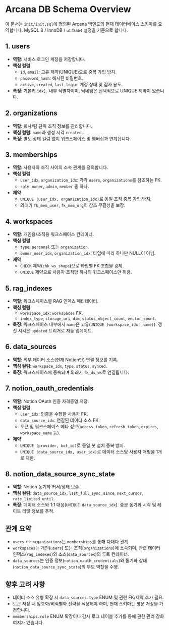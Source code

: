 # Arcana DB Schema Overview

이 문서는 `init/init.sql`에 정의된 Arcana 백엔드의 현재 데이터베이스 스키마를 요약합니다. MySQL 8 / InnoDB / `utf8mb4` 설정을 기준으로 합니다.

## 1. users
- **역할**: 서비스 로그인 계정을 저장합니다.
- **핵심 컬럼**
  - `id`, `email`: 고유 제약(UNIQUE)으로 중복 가입 방지.
  - `password_hash`: 해시된 비밀번호.
  - `active`, `created`, `last_login`: 계정 상태 및 감사 용도.
- **특징**: 기본키 `idx`는 내부 식별자이며, 닉네임은 선택적으로 UNIQUE 제약이 있습니다.

## 2. organizations
- **역할**: 회사/팀 단위 조직 정보를 관리합니다.
- **핵심 컬럼**: `name`과 생성 시각 `created`.
- **특징**: 별도 상태 컬럼 없이 워크스페이스 및 멤버십과 연계됩니다.

## 3. memberships
- **역할**: 사용자와 조직 사이의 소속 관계를 정의합니다.
- **핵심 컬럼**
  - `user_idx`, `organization_idx`: 각각 `users`, `organizations`를 참조하는 FK.
  - `role`: `owner`, `admin`, `member` 중 하나.
- **제약**
  - `UNIQUE (user_idx, organization_idx)`로 동일 조직 중복 가입 방지.
  - 외래키 `fk_mem_user`, `fk_mem_org`이 참조 무결성을 보장.

## 4. workspaces
- **역할**: 개인용/조직용 워크스페이스 컨테이너.
- **핵심 컬럼**
  - `type`: `personal` 또는 `organization`.
  - `owner_user_idx`, `organization_idx`: 타입에 따라 하나만 NULL이 아님.
- **제약**
  - `CHECK` 제약(`chk_ws_shape`)으로 타입별 FK 조합을 강제.
  - `UNIQUE` 제약으로 사용자·조직당 하나의 워크스페이스만 허용.

## 5. rag_indexes
- **역할**: 워크스페이스별 RAG 인덱스 메타데이터.
- **핵심 컬럼**
  - `workspace_idx`: `workspaces` FK.
  - `index_type`, `storage_uri`, `dim`, `status`, `object_count`, `vector_count`.
- **특징**: 워크스페이스 내부에서 `name`은 고유(`UNIQUE (workspace_idx, name)`). 갱신 시각은 `updated` 트리거로 자동 업데이트.

## 6. data_sources
- **역할**: 외부 데이터 소스(현재 Notion만) 연결 정보를 기록.
- **핵심 컬럼**: `workspace_idx`, `type`, `status`, `synced`.
- **특징**: 워크스페이스에 종속되며 외래키 `fk_ds_ws`로 연결됩니다.

## 7. notion_oauth_credentials
- **역할**: Notion OAuth 인증 자격증명 저장.
- **핵심 컬럼**
  - `user_idx`: 인증을 수행한 사용자 FK.
  - `data_source_idx`: 연결된 데이터 소스 FK.
  - 토큰 및 워크스페이스 메타 정보(`access_token`, `refresh_token`, `expires`, `workspace_name` 등).
- **제약**
  - `UNIQUE (provider, bot_id)`로 동일 봇 설치 중복 방지.
  - `UNIQUE (data_source_idx, user_idx)`로 데이터 소스당 사용자 매핑을 1개로 제한.

## 8. notion_data_source_sync_state
- **역할**: Notion 동기화 커서/상태 보존.
- **핵심 컬럼**: `data_source_idx`, `last_full_sync`, `since`, `next_cursor`, `rate_limited_until`.
- **특징**: 데이터 소스와 1:1 대응(`UNIQUE data_source_idx`). 증분 동기화 시각 및 레이트 리밋 정보를 추적.

## 관계 요약
- `users` ↔ `organizations`는 `memberships`를 통해 다대다 관계.
- `workspaces`는 개인(`users`) 또는 조직(`organizations`)에 소속되며, 관련 데이터 인덱스(`rag_indexes`)와 소스(`data_sources`)의 루트 컨테이너.
- `data_sources`는 인증 정보(`notion_oauth_credentials`)와 동기화 상태(`notion_data_source_sync_state`)의 부모 역할을 수행.

## 향후 고려 사항
- 데이터 소스 유형 확장 시 `data_sources.type` ENUM 및 관련 FK/제약 추가 필요.
- 토큰 저장 시 암호화/비식별화 전략을 적용해야 하며, 현재 스키마는 평문 저장을 가정합니다.
- `memberships.role` ENUM 확장이나 감사 로그 테이블 추가를 통해 권한 관리 강화 여지가 있습니다.